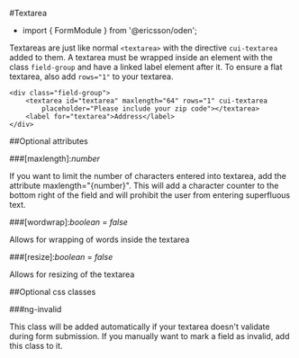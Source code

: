 [//]: # (title: Textarea)
[//]: # (category: Form elements)
[//]: # (icon: fa-check-square-o)

#Textarea
* import { FormModule } from '@ericsson/oden';

Textareas are just like normal ``<textarea>`` with the directive ``cui-textarea`` added to them.
A textarea must be wrapped inside an element with the class ``field-group`` and have a
linked label element after it. To ensure a flat textarea, also add ``rows="1"`` to your textarea.

```
<div class="field-group">
    <textarea id="textarea" maxlength="64" rows="1" cui-textarea 
        placeholder="Please include your zip code"></textarea>
    <label for="textarea">Address</label>
</div>
```

##Optional attributes

###[maxlength]:_number_

If you want to limit the number of characters entered into textarea, add the attribute maxlength="{number}".
This will add a character counter to the bottom right of the field and will prohibit the user from entering
superfluous text.

###[wordwrap]:_boolean_ = *false*

Allows for wrapping of words inside the textarea

###[resize]:_boolean_ = *false*

Allows for resizing of the textarea

##Optional css classes

###ng-invalid

This class will be added automatically if your textarea doesn't validate during form submission. 
If you manually want to mark a field as invalid, add this class to it.
